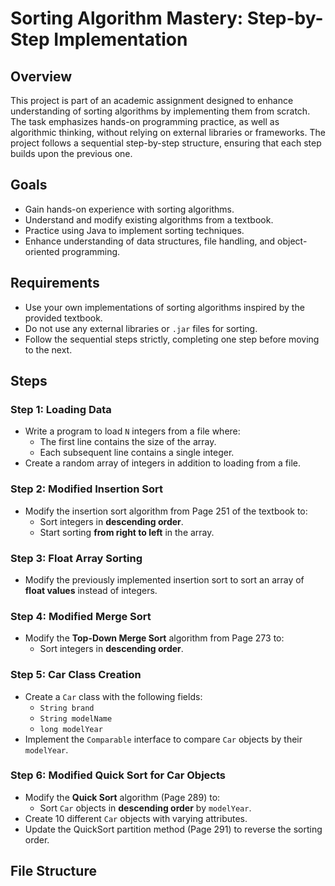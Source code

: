 # Sorting Algorithm Mastery: Step-by-Step Implementation

## Overview
This project is part of an academic assignment designed to enhance understanding of sorting algorithms by implementing them from scratch. The task emphasizes hands-on programming practice, as well as algorithmic thinking, without relying on external libraries or frameworks. The project follows a sequential step-by-step structure, ensuring that each step builds upon the previous one.

## Goals
- Gain hands-on experience with sorting algorithms.
- Understand and modify existing algorithms from a textbook.
- Practice using Java to implement sorting techniques.
- Enhance understanding of data structures, file handling, and object-oriented programming.

## Requirements
- Use your own implementations of sorting algorithms inspired by the provided textbook.
- Do not use any external libraries or `.jar` files for sorting.
- Follow the sequential steps strictly, completing one step before moving to the next.

## Steps
### Step 1: Loading Data
- Write a program to load `N` integers from a file where:
  - The first line contains the size of the array.
  - Each subsequent line contains a single integer.
- Create a random array of integers in addition to loading from a file.

### Step 2: Modified Insertion Sort
- Modify the insertion sort algorithm from Page 251 of the textbook to:
  - Sort integers in **descending order**.
  - Start sorting **from right to left** in the array.

### Step 3: Float Array Sorting
- Modify the previously implemented insertion sort to sort an array of **float values** instead of integers.

### Step 4: Modified Merge Sort
- Modify the **Top-Down Merge Sort** algorithm from Page 273 to:
  - Sort integers in **descending order**.

### Step 5: Car Class Creation
- Create a `Car` class with the following fields:
  - `String brand`
  - `String modelName`
  - `long modelYear`
- Implement the `Comparable` interface to compare `Car` objects by their `modelYear`.

### Step 6: Modified Quick Sort for Car Objects
- Modify the **Quick Sort** algorithm (Page 289) to:
  - Sort `Car` objects in **descending order** by `modelYear`.
- Create 10 different `Car` objects with varying attributes.
- Update the QuickSort partition method (Page 291) to reverse the sorting order.

## File Structure
